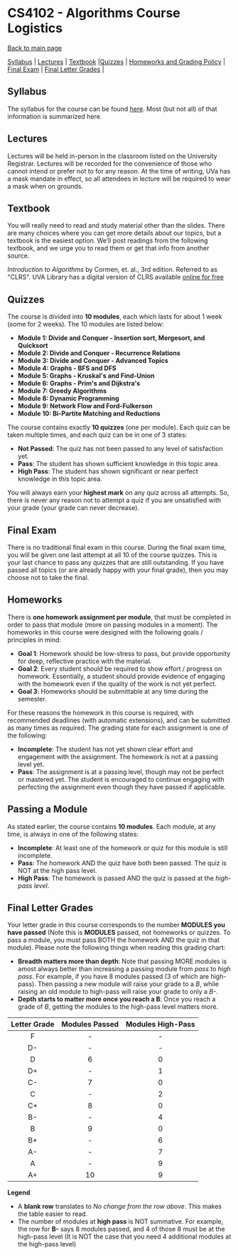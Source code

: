 CS4102 - Algorithms Course Logistics
===============================

[Back to main page](../readme.html)

[Syllabus](#syllabus) | [Lectures](#lectures) | [Textbook](#textbook) |[Quizzes](#quizzes) |  [Homeworks and Grading Policy](#homeworks) | [Final Exam](#final) | [Final Letter Grades](#lettergrades) | 

<a name="syllabus"></a>Syllabus
------------------------------------------

The syllabus for the course can be found [here](./syllabus.pdf). Most (but not all) of that information is summarized here.

<a name="lectures"></a>Lectures
------------------------------------------

Lectures will be held in-person in the classroom listed on the University Registrar. Lectures will be recorded for the convenience of those who cannot intend or prefer not to for any reason. At the time of writing, UVa has a mask mandate in effect, so all attendees in lecture will be required to wear a mask when on grounds. 


<a name="textbook"></a>Textbook
------------------------------------------

You will really need to read and study material other than the slides. There are many choices where you can get more details about our topics, but a textbook is the easiest option.
We’ll post readings from the following textbook, and we urge you to read them or get that info from another source.

*Introduction to Algorithms* by Cormen, et. al., 3rd edition.  Referred to as "CLRS".  UVA Library has a digital version of CLRS available [online for free](https://search.lib.virginia.edu/catalog/u6757775)


<a name="lectures"></a>Quizzes
------------------------------------------

The course is divided into **10 modules**, each which lasts for about 1 week (some for 2 weeks). The 10 modules are listed below:

- **Module 1: Divide and Conquer - Insertion sort, Mergesort, and Quicksort**
- **Module 2: Divide and Conquer - Recurrence Relations** 
- **Module 3: Divide and Conquer - Advanced Topics** 
- **Module 4: Graphs - BFS and DFS** 
- **Module 5: Graphs - Kruskal's and Find-Union** 
- **Module 6: Graphs - Prim's and Dijkstra's** 
- **Module 7: Greedy Algorithms** 
- **Module 8: Dynamic Programming** 
- **Module 9: Network Flow and Ford-Fulkerson** 
- **Module 10: Bi-Partite Matching and Reductions** 

The course contains exactly **10 quizzes** (one per module). Each quiz can be taken multiple times, and each quiz can be in one of 3 states:

- **Not Passed**: The quiz has not been passed to any level of satisfaction yet.
- **Pass**: The student has shown sufficient knowledge in this topic area.
- **High Pass**: The student has shown significant or near perfect knowledge in this topic area.

You will always earn your **highest mark** on any quiz across all attempts. So, there is never any reason not to attempt a quiz if you are unsatisfied with your grade (your grade can never decrease).

<a name="final"></a>Final Exam
----------------------------------------------------------

There is no traditional final exam in this course. During the final exam time, you will be given one last attempt at all 10 of the course quizzes. This is your last chance to pass any quizzes that are still outstanding. If you have passed all topics (or are already happy with your final grade), then you may choose not to take the final.


<a name="homeworks"></a>Homeworks
----------------------------------------------------------

There is **one homework assignment per module**, that must be completed in order to pass that module (more on passing modules in a moment). The homeworks in this course were designed with the following goals / principles in mind:

- **Goal 1**: Homework should be low-stress to pass, but provide opportunity for deep, reflective practice with the material.
- **Goal 2**: Every student should be required to show effort / progress on homework. Essentially, a student should provide evidence of engaging with the homework even if the quality of the work is not yet perfect.
- **Goal 3**: Homeworks should be submittable at any time during the semester.

For these reasons the homework in this course is required, with recommended deadlines (with automatic extensions), and can be submitted as many times as required. The grading state for each assignment is one of the following:

- **Incomplete**: The student has not yet shown clear effort and engagement with the assignment. The homework is not at a passing level yet.
- **Pass**: The assignment is at a passing level, though may not be perfect or mastered yet. The student is encouraged to continue engaging with perfecting the assignment even though they have passed if applicable.


<a name="passing"></a>Passing a Module
----------------------------------------------------------

As stated earlier, the course contains **10 modules**. Each module, at any time, is always in one of the following states:

- **Incomplete**: At least one of the homework or quiz for this module is still incomplete.
- **Pass**: The homework AND the quiz have both been passed. The quiz is NOT at the high pass level.
- **High Pass**: The homework is passed AND the quiz is passed at the *high-pass level*.

<a name="lettergrades"></a>Final Letter Grades
----------------------------------------------------------

Your letter grade in this course corresponds to the number **MODULES you have passed** (Note this is **MODULES** passed, not homeworks or quizzes. To pass a module, you must pass BOTH the homework AND the quiz in that module). Please note the following things when reading this grading chart:

- **Breadth matters more than depth**: Note that passing MORE modules is amost always better than increasing a passing module from *pass* to *high pass*. For example, if you have 8 modules passed (3 of which are high-pass). Then passing a new module will raise your grade to a *B*, while raising an old module to high-pass will raise your grade to only a *B-*.
- **Depth starts to matter more once you reach a B**: Once you reach a grade of *B*, getting the modules to the high-pass level matters more.

| Letter Grade | Modules Passed | Modules High-Pass |
|:--------------:|:---:|:---:|
| F | - | - |
| D- | - | - |
| D | 6 | 0 |
| D+ | - | 1 |
| C- | 7 | 0 |
| C | - | 2 |
| C+ | 8 | 0 |
| B- | - | 4 |
| B | 9 | 0 |
| B+ | - | 6 |
| A- | - | 7 |
| A | - | 9 |
| A+ | 10 | 9 |

**Legend**

- A **blank row** translates to *No change from the row above*. This makes the table easier to read.
- The number of modules at **high pass** is NOT summative. For example, the row for **B-** says 8 modules passed, and 4 of those 8 must be at the high-pass level (It is NOT the case that you need 4 additional modules at the high-pass level)



